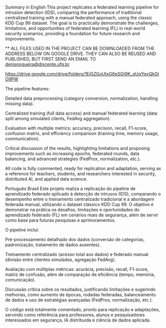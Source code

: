 Summary in English
This project replicates a federated learning pipeline for intrusion detection (IDS), comparing the performance of traditional centralized training with a manual federated approach, using the classic KDD Cup 99 dataset.
The goal is to practically demonstrate the challenges, limitations, and opportunities of federated learning (FL) in real-world security scenarios, providing a foundation for future research and improvements.

** ALL FILES USED IN THE PROJECT CAN BE DOWNLOADED FROM THE ADDRESS BELOW ON GOOGLE DRIVE. THEY CAN ALSO BE REUSED AND PUBLISHED, BUT FIRST SEND AN EMAIL TO denisnogueira@discente.ufg.br

https://drive.google.com/drive/folders/1EjGZGoUtxG6pSGt9K_gUqYqvQkGtO9PW



The pipeline features:

Detailed data preprocessing (category conversion, normalization, handling missing data).

Centralized training (full data access) and manual federated learning (data split among simulated clients, FedAvg aggregation).

Evaluation with multiple metrics: accuracy, precision, recall, F1-score, confusion matrix, and efficiency comparison (training time, memory usage, communication).

Critical discussion of the results, highlighting limitations and proposing improvements such as increasing epochs, federated rounds, data balancing, and advanced strategies (FedProx, normalization, etc.).

All code is fully commented, ready for replication and adaptation, serving as a reference for teachers, students, and researchers interested in security, distributed AI, and applied data science.




Português Brasil
Este projeto realiza a replicação do pipeline de aprendizado federado aplicado à detecção de intrusos (IDS), comparando o desempenho entre o treinamento centralizado tradicional e a abordagem federada manual, utilizando o dataset clássico KDD Cup 99.
O objetivo é demonstrar na prática os desafios, limitações e oportunidades do aprendizado federado (FL) em cenários reais de segurança, além de servir como base para futuras pesquisas e aprimoramentos.

O pipeline inclui:

Pré-processamento detalhado dos dados (conversão de categorias, padronização, tratamento de dados ausentes).

Treinamento centralizado (acesso total aos dados) e federado manual (divisão entre clientes simulados, agregação FedAvg).

Avaliação com múltiplas métricas: acurácia, precisão, recall, F1-score, matriz de confusão, além de comparação de eficiência (tempo, memória, comunicação).

Discussão crítica sobre os resultados, justificando limitações e sugerindo melhorias, como aumento de épocas, rodadas federadas, balanceamento de dados e uso de estratégias avançadas (FedProx, normalização, etc.).

O código está totalmente comentado, pronto para replicação e adaptações, servindo como referência para professores, alunos e pesquisadores interessados em segurança, IA distribuída e ciência de dados aplicada.




